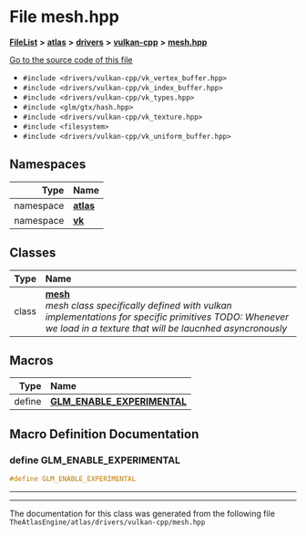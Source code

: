 

# File mesh.hpp



[**FileList**](files.md) **>** [**atlas**](dir_1e6ffef027cfcf7ded3287660b505c9f.md) **>** [**drivers**](dir_1605561db8076fbb4262fa758aa3edc0.md) **>** [**vulkan-cpp**](dir_47b67bd74134333dd9ae7c9592fa3f49.md) **>** [**mesh.hpp**](drivers_2vulkan-cpp_2mesh_8hpp.md)

[Go to the source code of this file](drivers_2vulkan-cpp_2mesh_8hpp_source.md)



* `#include <drivers/vulkan-cpp/vk_vertex_buffer.hpp>`
* `#include <drivers/vulkan-cpp/vk_index_buffer.hpp>`
* `#include <drivers/vulkan-cpp/vk_types.hpp>`
* `#include <glm/gtx/hash.hpp>`
* `#include <drivers/vulkan-cpp/vk_texture.hpp>`
* `#include <filesystem>`
* `#include <drivers/vulkan-cpp/vk_uniform_buffer.hpp>`













## Namespaces

| Type | Name |
| ---: | :--- |
| namespace | [**atlas**](namespaceatlas.md) <br> |
| namespace | [**vk**](namespaceatlas_1_1vk.md) <br> |


## Classes

| Type | Name |
| ---: | :--- |
| class | [**mesh**](classatlas_1_1vk_1_1mesh.md) <br>_mesh class specifically defined with vulkan implementations for specific primitives TODO: Whenever we load in a texture that will be laucnhed asyncronously_  |

















































## Macros

| Type | Name |
| ---: | :--- |
| define  | [**GLM\_ENABLE\_EXPERIMENTAL**](drivers_2vulkan-cpp_2mesh_8hpp.md#define-glm_enable_experimental)  <br> |

## Macro Definition Documentation





### define GLM\_ENABLE\_EXPERIMENTAL 

```C++
#define GLM_ENABLE_EXPERIMENTAL 
```




<hr>

------------------------------
The documentation for this class was generated from the following file `TheAtlasEngine/atlas/drivers/vulkan-cpp/mesh.hpp`

